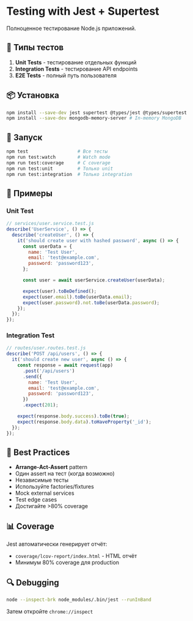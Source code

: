 # Testing with Jest + Supertest

Полноценное тестирование Node.js приложений.

## 🧪 Типы тестов

1. **Unit Tests** - тестирование отдельных функций
2. **Integration Tests** - тестирование API endpoints
3. **E2E Tests** - полный путь пользователя

## 📦 Установка

```bash
npm install --save-dev jest supertest @types/jest @types/supertest
npm install --save-dev mongodb-memory-server # In-memory MongoDB
```

## 🚀 Запуск

```bash
npm test                  # Все тесты
npm run test:watch        # Watch mode
npm run test:coverage     # С coverage
npm run test:unit         # Только unit
npm run test:integration  # Только integration
```

## 📝 Примеры

### Unit Test

```javascript
// services/user.service.test.js
describe('UserService', () => {
  describe('createUser', () => {
    it('should create user with hashed password', async () => {
      const userData = {
        name: 'Test User',
        email: 'test@example.com',
        password: 'password123',
      };

      const user = await userService.createUser(userData);

      expect(user).toBeDefined();
      expect(user.email).toBe(userData.email);
      expect(user.password).not.toBe(userData.password);
    });
  });
});
```

### Integration Test

```javascript
// routes/user.routes.test.js
describe('POST /api/users', () => {
  it('should create new user', async () => {
    const response = await request(app)
      .post('/api/users')
      .send({
        name: 'Test User',
        email: 'test@example.com',
        password: 'password123',
      })
      .expect(201);

    expect(response.body.success).toBe(true);
    expect(response.body.data).toHaveProperty('_id');
  });
});
```

## 🎯 Best Practices

- **Arrange-Act-Assert** pattern
- Один assert на тест (когда возможно)
- Независимые тесты
- Используйте factories/fixtures
- Mock external services
- Test edge cases
- Достигайте >80% coverage

## 📊 Coverage

Jest автоматически генерирует отчёт:

- `coverage/lcov-report/index.html` - HTML отчёт
- Минимум 80% coverage для production

## 🔍 Debugging

```bash
node --inspect-brk node_modules/.bin/jest --runInBand
```

Затем откройте `chrome://inspect`
